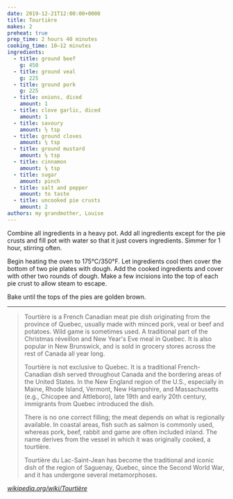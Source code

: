 ```yaml
---
date: 2019-12-21T12:00:00+0000
title: Tourtière
makes: 2
preheat: true
prep_time: 2 hours 40 minutes
cooking_time: 10–12 minutes
ingredients:
  - title: ground beef
    g: 450
  - title: ground veal
    g: 225
  - title: ground pork
    g: 225
  - title: onions, diced
    amount: 1
  - title: clove garlic, diced
    amount: 1
  - title: savoury
    amount: ½ tsp
  - title: ground cloves
    amount: ¼ tsp
  - title: ground mustard
    amount: ⅛ tsp
  - title: cinnamon
    amount: ⅛ tsp
  - title: sugar
    amount: pinch
  - title: salt and pepper
    amount: to taste
  - title: uncooked pie crusts
    amount: 2
authors: my grandmother, Louise
---
```


Combine all ingredients in a heavy pot. Add all ingredients except for the pie crusts and fill pot with water so that it just covers ingredients. Simmer for 1 hour, stirring often.

<p><span id="preheat-step">Begin heating the oven to 175°C/350°F.</span> Let ingredients cool then cover the bottom of two pie plates with dough. Add the cooked ingredients and cover with other two rounds of dough. Make a few incisions into the top of each pie crust to allow steam to escape.</p>

Bake until the tops of the pies are golden brown.

--------

> Tourtière is a French Canadian meat pie dish originating from the province of Quebec, usually made with minced pork, veal or beef and potatoes. Wild game is sometimes used. A traditional part of the Christmas réveillon and New Year's Eve meal in Quebec. It is also popular in New Brunswick, and is sold in grocery stores across the rest of Canada all year long.
>
> Tourtière is not exclusive to Quebec. It is a traditional French-Canadian dish served throughout Canada and the bordering areas of the United States. In the New England region of the U.S., especially in Maine, Rhode Island, Vermont, New Hampshire, and Massachusetts (e.g., Chicopee and Attleboro), late 19th and early 20th century, immigrants from Quebec introduced the dish.
>
> There is no one correct filling; the meat depends on what is regionally available. In coastal areas, fish such as salmon is commonly used, whereas pork, beef, rabbit and game are often included inland. The name derives from the vessel in which it was originally cooked, a tourtière.
>
> Tourtière du Lac-Saint-Jean has become the traditional and iconic dish of the region of Saguenay, Quebec, since the Second World War, and it has undergone several metamorphoses.

*[wikipedia.org/wiki/Tourtière](https://en.wikipedia.org/wiki/Tourti%C3%A8re)*
